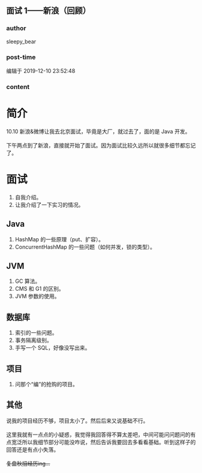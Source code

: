 ## 面试 1——新浪（回顾）
### author 
sleepy_bear
### post-time 

编辑于  2019-12-10 23:52:48
### content 
<div class="post-topic-des nc-post-content">
 <h1>
  简介
 </h1>
 <div>
  10.10 新浪&amp;微博让我去北京面试，毕竟是大厂，就过去了，面的是 Java 开发。
 </div>
 <br/>
 下午两点到了新浪，直接就开始了面试。因为面试比较久远所以就很多细节都忘记了。
 <br/>
 <h1>
  面试
 </h1>
 <ol>
  <li>
   自我介绍。
  </li>
  <li>
   让我介绍了一下实习的情况。
  </li>
 </ol>
 <h2>
  Java
 </h2>
 <ol>
  <li>
   HashMap 的一些原理（put、扩容）。
  </li>
  <li>
   ConcurrentHashMap 的一些问题（如何并发，锁的类型）。
  </li>
 </ol>
 <h2>
  JVM
 </h2>
 <ol>
  <li>
   GC 算法。
  </li>
  <li>
   CMS 和 G1 的区别。
  </li>
  <li>
   JVM 参数的使用。
  </li>
 </ol>
 <h2>
  数据库
 </h2>
 <ol>
  <li>
   索引的一些问题。
  </li>
  <li>
   事务隔离级别。
  </li>
  <li>
   手写一个 SQL，好像没写出来。
  </li>
 </ol>
 <h2>
  项目
 </h2>
 <ol>
  <li>
   问那个“编”的抢购的项目。
  </li>
 </ol>
 <h2>
  其他
 </h2>
 <div>
  说我的项目经历不够，项目太小了。然后后来又说基础不行。
 </div>
 <div>
  <br/>
 </div>
 <div>
  这里我就有一点点的小疑惑，我觉得我回答得不算太差吧，中间可能问问题问的有点宽泛所以我细节部分可能没咋说，然后告诉我要回去多看看基础。听到这样子的回答还是有点小失落。
 </div>
 <div>
  <br/>
 </div>
 <div>
  <del>
   复盘秋招经历ing...
  </del>
 </div>
</div>
